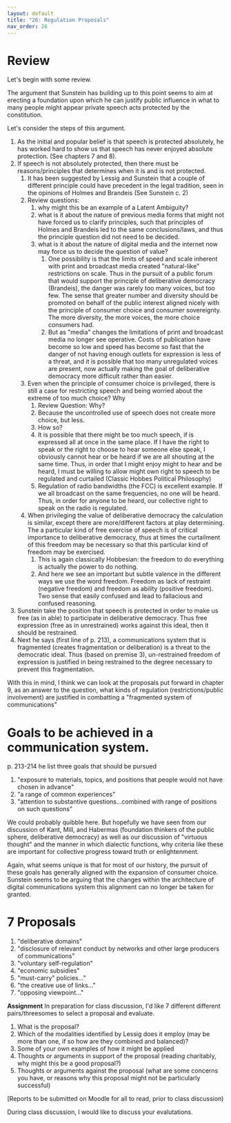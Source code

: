 ```yaml
---
layout: default
title: "26: Regulation Proposals"
nav_order: 26
---
```

<!-- Sunstein chapter 9 -->

# Review 

Let's begin with some review. 

The argument that Sunstein has building up to this point seems to aim at erecting a foundation upon which he can justify public influence in what to many people might appear private speech acts protected by the constitution.

Let's consider the steps of this argument.

1. As the initial and popular belief is that speech is protected absolutely, he has worked hard to show us that speech has never enjoyed absolute protection. (See chapters 7 and 8).
1. If speech is not absolutely protected, then there must be reasons/principles that determines when it is and is not protected.
    1. It has been suggested by Lessig and Sunstein that a couple of different principle could have precedent in the legal tradition, seen in the opinions of Holmes and Brandeis (See Sunstein c. 2) 
    1. Review questions: 
        1. why might this be an example of a Latent Ambiguity?
        1. what is it about the nature of previous media forms that might not have forced us to clarify principles, such that principles of Holmes and Brandeis led to the same conclusions/laws, and thus the principle question did not need to be decided. 
        1. what is it about the nature of digital media and the internet now may force us to decide the question of value?
            1. One possibility is that the limits of speed and scale inherent with print and broadcast media created "natural-like" restrictions on scale. Thus in the pursuit of a public forum that would support the principle of deliberative democracy (Brandeis), the danger was rarely too many voices, but too few. The sense that greater number and diversity should be promoted on behalf of the public interest aligned nicely with the principle of consumer choice and consumer sovereignty. The more diversity, the more voices, the more choice consumers had. 
            2. But as "media" changes the limitations of print and broadcast media no longer see operative. Costs of publication have become so low and speed has become so fast that the danger of not having enough outlets for expression is less of a threat, and it is possible that too many unregulated voices are present, now actually making the goal of deliberative democracy more difficult rather than easier.
    1. Even when the principle of consumer choice is privileged, there is still a case for restricting speech and being worried about the extreme of too much choice? Why
        1. Review Question: Why? 
        1. Because the uncontrolled use of speech does not create more choice, but less. 
        1. How so?
          1. It is possible that there might be too much speech, if is expressed all at once in the same place. If I have the right to speak or the right to choose to hear someone else speak, I obviously cannot hear or be heard if we are all shouting at the same time. Thus, in order that I might enjoy might to hear and be heard, I must be willing to allow might own right to speech to be regulated and curtailed (Classic Hobbes Political Philosophy)
          1. Regulation of radio bandwidths (the FCC) is excellent example. If we all broadcast on the same frequencies, no one will be heard. Thus, in order for anyone to be heard, our collective right to speak on the radio is regulated. 
    1. When privileging the value of deliberative democracy the calculation is similar, except there are more/different factors at play determining. The a particular kind of free exercise of speech is of critical importance to deliberative democracy, thus at times the curtailment of this freedom may be necessary so that this particular kind of freedom may be exercised. 
        1. This is again classically Hobbesian: the freedom to do everything is actually the power to do nothing. 
        1. And here we see an important but subtle valence in the different ways we use the word freedom. Freedom as lack of restraint (negative freedom) and freedom as ability (positive freedom). Two sense that easily confused and lead to fallacious and confused reasoning.
1. Sunstein take the position that speech is protected in order to make us free (as in able) to participate in deliberative democracy. Thus free expression (free as in unrestrained) works against this ideal, then it should be restrained.
1. Next he says (first line of p. 213), a communications system that is fragmented (creates fragmentation or deliberation) is a threat to the democratic ideal. Thus (based on premise 3), un-restrained freedom of expression is justified in being restrained to the degree necessary to prevent this fragmentation.

With this in mind, I think we can look at the proposals put forward in chapter 9, as an answer to the question, what kinds of regulation (restrictions/public involvement) are justified in combatting a "fragmented system of communications"

# Goals to be achieved in a communication system.

p. 213-214 he list three goals that should be pursued

1. "exposure to materials, topics, and positions that people would not have chosen in advance"
2. "a range of common experiences"
3. "attention to substantive questions...combined with range of positions on such questions" 

We could probably quibble here. But hopefully we have seen from our discussion of Kant, Mill, and Habermas (foundation thinkers of the public sphere, deliberative democracy) as well as our discussion of "virtuous thought" and the manner in which dialectic functions, why criteria like these are important for collective progress toward truth or enlightenment. 

Again, what seems unique is that for most of our history, the pursuit of these goals has generally aligned with the expansion of consumer choice. Sunstein seems to be arguing that the changes within the architecture of digital communications system this alignment can no longer be taken for granted.

# 7 Proposals

1. "deliberative domains"
2. "disclosure of relevant conduct by networks and other large producers of communications"
3. "voluntary self-regulation"
4. "economic subsidies"
5. "must-carry" policies..."
6. "the creative use of links..."
7. "opposing viewpoint..."

**Assignment** In preparation for class discussion, I'd like 7 different different pairs/threesomes to select a proposal and evaluate. 

1. What is the proposal?
2. Which of the modalities identified by Lessig does it employ (may be more than one, if so how are they combined and balanced)?
3. Some of your own examples of how it might be applied
4. Thoughts or arguments in support of the proposal (reading charitably, why might this be a good proposal?)
5. Thoughts or arguments against the proposal (what are some concerns you have, or reasons why this proposal might not be particularly successful)

[Reports to be submitted on Moodle for all to read, prior to class discussion)

During class discussion, I would like to discuss your evalutations.

